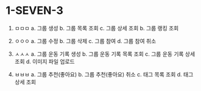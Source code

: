 # 1-SEVEN-3

1. ㅁㅁㅁ
   a. 그룹 생성
   b. 그룹 목록 조회
   c. 그룹 상세 조회
   b. 그룹 랭킹 조회

2. ㅇㅇㅇ
   a. 그룹 수정
   b. 그룹 삭제
   c. 그룹 참여
   d. 그룹 참여 취소

3. ㅅㅅㅅ
   a. 그룹 운동 기록 생성
   b. 그룹 운동 기록 목록 조회
   c. 그룹 운동 기록 상세 조회
   d. 이미지 파일 업로드

4. ㅂㅂㅂ
   a. 그룹 추천(좋아요)
   b. 그룹 추천(좋아요) 취소
   c. 태그 목록 조회
   d. 태그 상세 조회
